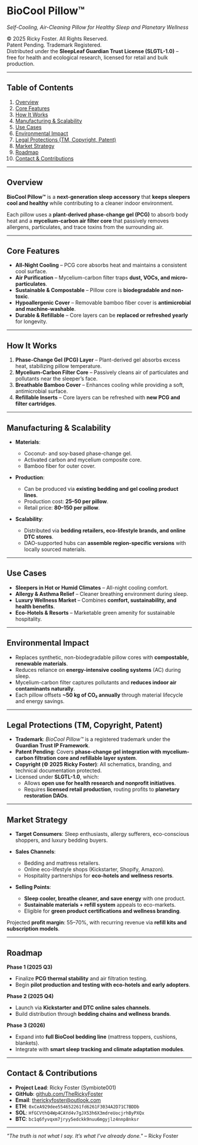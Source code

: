 # BioCool Pillow™  
*Self-Cooling, Air-Cleaning Pillow for Healthy Sleep and Planetary Wellness*

© 2025 Ricky Foster. All Rights Reserved.  
Patent Pending. Trademark Registered.  
Distributed under the **SleepLeaf Guardian Trust License (SLGTL-1.0)** –  
free for health and ecological research, licensed for retail and bulk production.

---

## Table of Contents
1. [Overview](#overview)  
2. [Core Features](#core-features)  
3. [How It Works](#how-it-works)  
4. [Manufacturing & Scalability](#manufacturing--scalability)  
5. [Use Cases](#use-cases)  
6. [Environmental Impact](#environmental-impact)  
7. [Legal Protections (TM, Copyright, Patent)](#legal-protections-tm-copyright-patent)  
8. [Market Strategy](#market-strategy)  
9. [Roadmap](#roadmap)  
10. [Contact & Contributions](#contact--contributions)  

---

## Overview

**BioCool Pillow™** is a **next-generation sleep accessory** that **keeps sleepers cool and healthy** while contributing to a cleaner indoor environment.  

Each pillow uses a **plant-derived phase-change gel (PCG)** to absorb body heat and a **mycelium-carbon air filter core** that passively removes allergens, particulates, and trace toxins from the surrounding air.

---

## Core Features

- **All-Night Cooling** – PCG core absorbs heat and maintains a consistent cool surface.  
- **Air Purification** – Mycelium-carbon filter traps **dust, VOCs, and micro-particulates**.  
- **Sustainable & Compostable** – Pillow core is **biodegradable and non-toxic**.  
- **Hypoallergenic Cover** – Removable bamboo fiber cover is **antimicrobial and machine-washable**.  
- **Durable & Refillable** – Core layers can be **replaced or refreshed yearly** for longevity.

---

## How It Works

1. **Phase-Change Gel (PCG) Layer** – Plant-derived gel absorbs excess heat, stabilizing pillow temperature.  
2. **Mycelium-Carbon Filter Core** – Passively cleans air of particulates and pollutants near the sleeper’s face.  
3. **Breathable Bamboo Cover** – Enhances cooling while providing a soft, antimicrobial surface.  
4. **Refillable Inserts** – Core layers can be refreshed with **new PCG and filter cartridges**.

---

## Manufacturing & Scalability

- **Materials**:  
  - Coconut- and soy-based phase-change gel.  
  - Activated carbon and mycelium composite core.  
  - Bamboo fiber for outer cover.

- **Production**:  
  - Can be produced via **existing bedding and gel cooling product lines**.  
  - Production cost: **$25–$50 per pillow**.  
  - Retail price: **$80–$150 per pillow**.

- **Scalability**:  
  - Distributed via **bedding retailers, eco-lifestyle brands, and online DTC stores**.  
  - DAO-supported hubs can **assemble region-specific versions** with locally sourced materials.

---

## Use Cases

- **Sleepers in Hot or Humid Climates** – All-night cooling comfort.  
- **Allergy & Asthma Relief** – Cleaner breathing environment during sleep.  
- **Luxury Wellness Market** – Combines **comfort, sustainability, and health benefits**.  
- **Eco-Hotels & Resorts** – Marketable green amenity for sustainable hospitality.

---

## Environmental Impact

- Replaces synthetic, non-biodegradable pillow cores with **compostable, renewable materials**.  
- Reduces reliance on **energy-intensive cooling systems** (AC) during sleep.  
- Mycelium-carbon filter captures pollutants and **reduces indoor air contaminants naturally**.  
- Each pillow offsets **~50 kg of CO₂ annually** through material lifecycle and energy savings.

---

## Legal Protections (TM, Copyright, Patent)

- **Trademark**: *BioCool Pillow™* is a registered trademark under the **Guardian Trust IP Framework**.  
- **Patent Pending**: Covers **phase-change gel integration with mycelium-carbon filtration core and refillable layer system**.  
- **Copyright (© 2025 Ricky Foster)**: All schematics, branding, and technical documentation protected.  
- Licensed under **SLGTL-1.0**, which:  
  - Allows **open use for health research and nonprofit initiatives**.  
  - Requires **licensed retail production**, routing profits to **planetary restoration DAOs**.

---

## Market Strategy

- **Target Consumers**: Sleep enthusiasts, allergy sufferers, eco-conscious shoppers, and luxury bedding buyers.  
- **Sales Channels**:  
  - Bedding and mattress retailers.  
  - Online eco-lifestyle shops (Kickstarter, Shopify, Amazon).  
  - Hospitality partnerships for **eco-hotels and wellness resorts**.

- **Selling Points**:  
  - **Sleep cooler, breathe cleaner, and save energy** with one product.  
  - **Sustainable materials + refill system** appeals to eco-markets.  
  - Eligible for **green product certifications and wellness branding**.

Projected **profit margin**: 55–70%, with recurring revenue via **refill kits and subscription models**.

---

## Roadmap

**Phase 1 (2025 Q3)**  
- Finalize **PCG thermal stability** and air filtration testing.  
- Begin **pilot production and testing with eco-hotels and early adopters**.

**Phase 2 (2025 Q4)**  
- Launch via **Kickstarter and DTC online sales channels**.  
- Build distribution through **bedding chains and wellness brands**.

**Phase 3 (2026)**  
- Expand into **full BioCool bedding line** (mattress toppers, cushions, blankets).  
- Integrate with **smart sleep tracking and climate adaptation modules**.

---

## Contact & Contributions

- **Project Lead**: Ricky Foster (Symbiote001)  
- **GitHub**: [github.com/TheRickyFoster](https://github.com/TheRickyFoster)  
- **Email**: therickyfoster@outlook.com  
- **ETH**: `0xCeA929dee554652261fd6261F3034A2D71C7BDDb`  
- **SOL**: `HfGCVthQ4Wp4CAYd4v7gJX53h6X3mdreUocjrhByPXQx`  
- **BTC**: `bc1q6fyvqxm7jryy5edckk9nuu6mgyjlz4nnp8nksr`  

---

*"The truth is not what I say. It’s what I’ve already done."* – Ricky Foster
